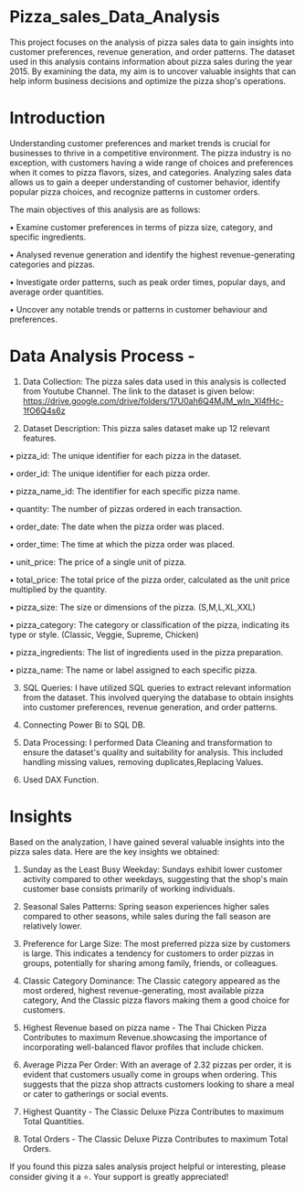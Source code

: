 # Pizza_sales_Data_Analysis
This project focuses on the analysis of pizza sales data to gain insights into customer preferences, revenue generation, and order patterns. The dataset used in this analysis contains information about pizza sales during the year 2015. By examining the data, my aim is to uncover valuable insights that can help inform business decisions and optimize the pizza shop's operations.

# Introduction
Understanding customer preferences and market trends is crucial for businesses to thrive in a competitive environment. The pizza industry is no exception, with customers having a wide range of choices and preferences when it comes to pizza flavors, sizes, and categories. Analyzing sales data allows us to gain a deeper understanding of customer behavior, identify popular pizza choices, and recognize patterns in customer orders.

The main objectives of this analysis are as follows:

•	Examine customer preferences in terms of pizza size, category, and specific ingredients.

•	Analysed revenue generation and identify the highest revenue-generating categories and pizzas.

•	Investigate order patterns, such as peak order times, popular days, and average order quantities.

•	Uncover any notable trends or patterns in customer behaviour and preferences.

# Data Analysis Process -
1. Data Collection: The pizza sales data used in this analysis is collected from Youtube Channel. The link to the dataset is given below: https://drive.google.com/drive/folders/17U0ah6Q4MJM_wIn_Xl4fHc-1fO6Q4s6z
   
2. Dataset Description: This pizza sales dataset make up 12 relevant features.
   
 •	pizza_id: The unique identifier for each pizza in the dataset.

 •	order_id: The unique identifier for each pizza order.

 •	pizza_name_id: The identifier for each specific pizza name.

 •	quantity: The number of pizzas ordered in each transaction.

 •	order_date: The date when the pizza order was placed.

 •	order_time: The time at which the pizza order was placed.

 •	unit_price: The price of a single unit of pizza.

 •	total_price: The total price of the pizza order, calculated as the unit price multiplied by the quantity.

 •	pizza_size: The size or dimensions of the pizza. (S,M,L,XL,XXL)

 •	pizza_category: The category or classification of the pizza, indicating its type or style. (Classic, Veggie, Supreme, Chicken)

 •	pizza_ingredients: The list of ingredients used in the pizza preparation.

 •	pizza_name: The name or label assigned to each specific pizza.
   
3. SQL Queries: I have utilized SQL queries to extract relevant information from the dataset. This involved querying the database to obtain insights into customer preferences, revenue generation, and order patterns.

4. Connecting Power Bi to SQL DB.

5. Data Processing: I performed Data Cleaning and transformation to ensure the dataset's quality and suitability for analysis. This included handling missing values, removing duplicates,Replacing Values.

6. Used DAX Function.

# Insights 

Based on the analyzation, I have gained several valuable insights into the pizza sales data. Here are the key insights we obtained:

1. Sunday as the Least Busy Weekday: Sundays exhibit lower customer activity compared to other weekdays, suggesting that the shop's main customer base consists primarily of working individuals.
  
2. Seasonal Sales Patterns: Spring season experiences higher sales compared to other seasons, while sales during the fall season are relatively lower.

3. Preference for Large Size: The most preferred pizza size by customers is large. This indicates a tendency for customers to order pizzas in groups, potentially for sharing among family, friends, or colleagues.

4. Classic Category Dominance: The Classic category appeared as the most ordered, highest revenue-generating, most available pizza category, And the Classic pizza flavors making them a good choice for customers.

5. Highest Revenue based on pizza name - The Thai Chicken Pizza Contributes to maximum Revenue.showcasing the importance of incorporating well-balanced flavor profiles that include chicken.

6. Average Pizza Per Order: With an average of 2.32 pizzas per order, it is evident that customers usually come in groups when ordering. This suggests that the pizza shop attracts customers looking to share a meal or cater to gatherings or social events.

7. Highest Quantity - The Classic Deluxe Pizza Contributes to maximum Total Quantities.

8. Total Orders - The Classic Deluxe Pizza Contributes to maximum Total Orders.

If you found this pizza sales analysis project helpful or interesting, please consider giving it a ⭐️. Your support is greatly appreciated!





